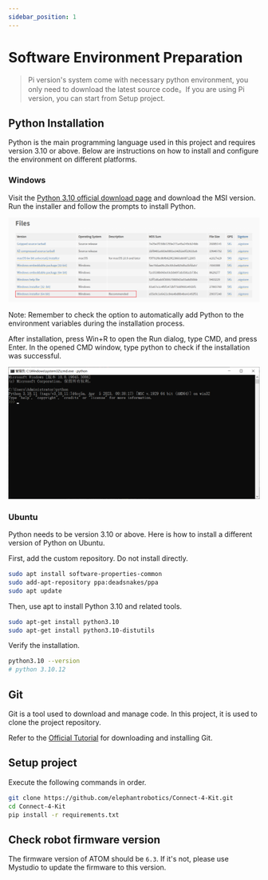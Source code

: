 ```yaml
---
sidebar_position: 1
---
```


# Software Environment Preparation

> Pi version's system come with necessary python environment, you only need to download the latest source code。If you are using Pi version, you can start from Setup project.

## Python Installation

Python is the main programming language used in this project and requires version 3.10 or above. Below are instructions on how to install and configure the environment on different platforms.

### Windows

Visit the [Python 3.10 official download page](https://www.python.org/downloads/release/python-31011/) and download the MSI version. Run the installer and follow the prompts to install Python.

![](attachment/2023-07-06-14-41-35.png)

Note: Remember to check the option to automatically add Python to the environment variables during the installation process.

After installation, press Win+R to open the Run dialog, type CMD, and press Enter. In the opened CMD window, type python to check if the installation was successful.

![](attachment/2023-07-06-14-42-56.png)

### Ubuntu

Python needs to be version 3.10 or above. Here is how to install a different version of Python on Ubuntu.

First, add the custom repository. Do not install directly.

```bash
sudo apt install software-properties-common
sudo add-apt-repository ppa:deadsnakes/ppa
sudo apt update
```

Then, use apt to install Python 3.10 and related tools.

```bash
sudo apt-get install python3.10
sudo apt-get install python3.10-distutils
```

Verify the installation.

```bash
python3.10 --version
# python 3.10.12
```

## Git

Git is a tool used to download and manage code. In this project, it is used to clone the project repository.

Refer to the [Official Tutorial](https://git-scm.com/book/en/v2/Getting-Started-Installing-Git) for downloading and installing Git.

## Setup project

Execute the following commands in order.

```bash
git clone https://github.com/elephantrobotics/Connect-4-Kit.git
cd Connect-4-Kit
pip install -r requirements.txt
```

## Check robot firmware version

The firmware version of ATOM should be `6.3`.
If it's not, please use Mystudio to update the firmware to this version.
